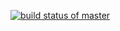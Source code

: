 [![build status of master](https://travis-ci.org/fitrepoz/SSW-567.svg?branch=master)](https://travis-ci.org/fitrepoz/SSW-567)
